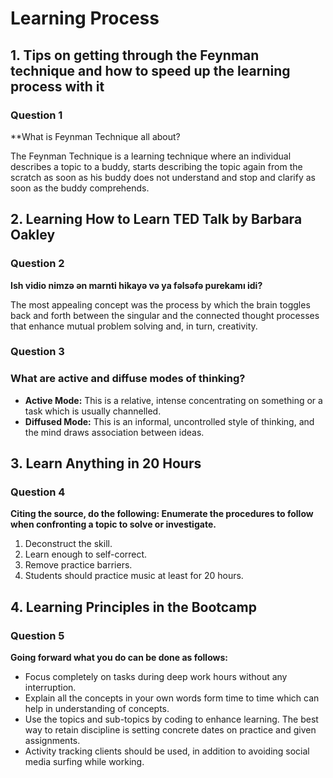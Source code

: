 # Learning Process

## 1. Tips on getting through the Feynman technique and how to speed up the learning process with it

### Question 1
**What is Feynman Technique all about?

The Feynman Technique is a learning technique where an individual describes a topic to a buddy, starts describing the topic again from the scratch as soon as his buddy does not understand and stop and clarify as soon as the buddy comprehends.



## 2. Learning How to Learn TED Talk by Barbara Oakley

### Question 2
**Ish vidio nimzə ən marnti hikayə və ya fəlsəfə purekamı idi?**

The most appealing concept was the process by which the brain toggles back and forth between the singular and the connected thought processes that enhance mutual problem solving and, in turn, creativity.

### Question 3
### What are active and diffuse modes of thinking?

- **Active Mode:** This is a relative, intense concentrating on something or a task which is usually channelled.
- **Diffused Mode:** This is an informal, uncontrolled style of thinking, and the mind draws association between ideas.


## 3. Learn Anything in 20 Hours

### Question 4
**Citing the source, do the following: Enumerate the procedures to follow when confronting a topic to solve or investigate.**

1. Deconstruct the skill.
2. Learn enough to self-correct.
3. Remove practice barriers.
4. Students should practice music at least for 20 hours.


## 4. Learning Principles in the Bootcamp

### Question 5
**Going forward what you do can be done as follows:**

- Focus completely on tasks during deep work hours without any interruption.
- Explain all the concepts in your own words form time to time which can help in understanding of concepts.
- Use the topics and sub-topics by coding to enhance learning.
The best way to retain discipline is setting concrete dates on practice and given assignments.
- Activity tracking clients should be used, in addition to avoiding social media surfing while working.
